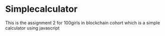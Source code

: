 # Simplecalculator
This is the assignment 2 for 100girls in blockchain cohort which is a simple calculator using javascript
